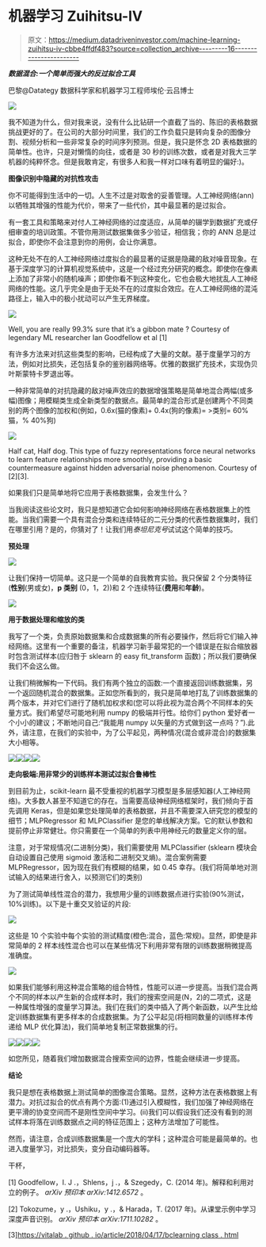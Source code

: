 # 机器学习 Zuihitsu-IV

> 原文：<https://medium.datadriveninvestor.com/machine-learning-zuihitsu-iv-cbbe4ffdf483?source=collection_archive---------16----------------------->

***数据混合:一个简单而强大的反过拟合工具***

巴黎@Datategy 数据科学家和机器学习工程师埃伦·云吕博士

![](img/95bd8c28dcd8f89f5ccec9d24fc24b14.png)

我不知道为什么，但对我来说，没有什么比钻研一个直截了当的、陈旧的表格数据挑战更好的了。在公司的大部分时间里，我们的工作负载只是转向复杂的图像分割、视频分析和一些非常复杂的时间序列预测。但是，我只是怀念 2D 表格数据的简单性。也许，只是对懒惰的向往，或者是 30 秒的训练次数，或者是对我大三学机器的纯粹怀念。但是我敢肯定，有很多人和我一样对口味有着明显的偏好:)。

**图像识别中隐藏的对抗性攻击**

你不可能得到生活中的一切。人生不过是对取舍的妥善管理。人工神经网络(ann)以牺牲其增强的性能为代价，带来了一些代价，其中最显著的是过拟合。

有一套工具和策略来对付人工神经网络的过度适应，从简单的辍学到数据扩充或仔细审查的培训政策。不管你用测试数据集做多少验证，相信我；你的 ANN 总是过拟合，即使你不会注意到你的用例，会让你满意。

这种无处不在的人工神经网络过度拟合的最显著的证据是隐藏的敌对噪音现象。在基于深度学习的计算机视觉系统中，这是一个经过充分研究的概念。即使你在像素上添加了非常小的随机噪声；即使你看不到这种变化，它也会极大地扰乱人工神经网络的性能。这几乎完全是由于无处不在的过度拟合效应。在人工神经网络的混沌路径上，输入中的极小扰动可以产生无界梯度。

![](img/18b22ad1a95a89125094ebab31e8f9c3.png)

Well, you are really 99.3% sure that it’s a gibbon mate ? Courtesy of legendary ML researcher Ian Goodfellow et al [1]

有许多方法来对抗这些类型的影响，已经构成了大量的文献。基于度量学习的方法，例如对比损失，还包括复杂的鉴别器网络等。优雅的数据扩充技术，实现伪贝叶斯蒙特卡罗退出等。

一种非常简单的对抗隐藏的敌对噪声效应的数据增强策略是简单地混合两幅(或多幅)图像；用模糊类生成全新类型的数据点。最简单的混合形式是创建两个不同类别的两个图像的加权和(例如，0.6x(猫的像素)+ 0.4x(狗的像素)= >类别= 60%猫，% 40%狗)

![](img/59e9bddc5732018fd93aeaad1907c523.png)

Half cat, Half dog. This type of fuzzy representations force neural networks to learn feature relationships more smoothly, providing a basic countermeasure against hidden adversarial noise phenomenon. Courtesy of [2][3].

如果我们只是简单地将它应用于表格数据集，会发生什么？

当我阅读这些论文时，我只是想知道它会如何影响神经网络在表格数据集上的性能。当我们需要一个具有混合分类和连续特征的二元分类的代表性数据集时，我们在哪里引用？是的，你猜对了！让我们用*泰坦尼克号*试试这个简单的技巧。

**预处理**

![](img/196def801e00f700c5d85536177abf9e.png)

让我们保持一切简单。这只是一个简单的自我教育实验。我只保留 2 个分类特征(**性别**(男或女)，**p 类别** (0，1，2))和 2 个连续特征(**费用**和**年龄**)。

![](img/f58aeb77c6ac49cd294ed67d88321402.png)

**用于数据处理和缩放的类**

我写了一个类，负责原始数据集和合成数据集的所有必要操作，然后将它们输入神经网络。这里有一个重要的备注，机器学习新手最常犯的一个错误是在拟合缩放器时包含测试样本(应归咎于 sklearn 的 easy fit_transform 函数)；所以我们要确保我们不会这么做。

让我们稍微解构一下代码。我们有两个独立的函数:一个直接返回训练数据集，另一个返回随机混合的数据集。正如您所看到的，我只是简单地打乱了训练数据集的两个版本，并对它们进行了随机加权求和(您可以将此视为混合两个不同样本的矢量方式。我们希望尽可能地利用 numpy 的极端并行性。给你们 python 爱好者一个小小的建议；不断地问自己:“我能用 numpy 以矢量的方式做到这一点吗？”).此外，请注意，在我们的实验中，为了公平起见，两种情况(混合或非混合)的数据集大小相等。

![](img/2f77de5a9503dc678f12b2ae7992b6b2.png)![](img/554ae431d139dba3e1e9d28f27960f51.png)![](img/76032c2f8f39f5ea66f628af9bb30033.png)![](img/bcd7e478d40ba70616d668dc35a2ea37.png)

**走向极端:用非常少的训练样本测试过拟合鲁棒性**

到目前为止，scikit-learn 最不受重视的机器学习模型是多层感知器(人工神经网络)。大多数人甚至不知道它的存在。当需要高级神经网络框架时，我们倾向于首先调用 Keras，但是如果您处理简单的表格数据，并且不需要深入研究您的模型的细节；MLPRegressor 和 MLPClassifier 是您的单线解决方案。它的默认参数和提前停止非常健壮。你只需要在一个简单的列表中用神经元的数量定义你的层。

注意，对于常规情况(二进制分类)，我们需要使用 MLPClassifier (sklearn 模块会自动设置自己使用 sigmoid 激活和二进制交叉熵)。混合案例需要 MLPRegressor，因为现在我们有模糊的结果，如 0.45 幸存。(我们将简单地对测试输入的结果进行舍入，以预测它们的类别)

为了测试简单线性混合的潜力，我想用少量的训练数据点进行实验(90%测试，10%训练)。以下是十重交叉验证的片段:

![](img/0264de6e0cce268260e539fd052e1991.png)

这些是 10 个实验中每个实验的测试精度(橙色:混合，蓝色:常规)。显然，即使是非常简单的 2 样本线性混合也可以在某些情况下利用非常有限的训练数据稍微提高准确度。

![](img/384a6dece1fb8be18baa934cbc28dbdd.png)

如果我们能够利用这种混合策略的组合特性，性能可以进一步提高。当我们混合两个不同的样本以产生新的合成样本时，我们的搜索空间是(N，2)的二项式，这是一种属性增强的度量学习算法。我们在我们的类中插入了两个新函数，以产生比给定训练数据集有更多样本的合成数据集。为了公平起见(将相同数量的训练样本传递给 MLP 优化算法)，我们简单地复制正常数据集的行。

![](img/2bf8f3da4d193d336376d19bf53c191f.png)![](img/d0d18d84da6a8c6d448fe4841d33bd87.png)![](img/d7eaee8c49474f2c61f82d99bc60de53.png)![](img/50dd5e464b591c591b818e53e45de272.png)

如您所见，随着我们增加数据混合搜索空间的边界，性能会继续进一步提高。

**结论**

我只是想在表格数据上测试简单的图像混合策略。显然，这种方法在表格数据上有潜力。对抗过拟合的优点有两个方面:(1)通过引入模糊性，我们加强了神经网络在更平滑的协变空间而不是刚性空间中学习。(ii)我们可以假设我们还没有看到的测试样本将落在训练数据点之间的特征范围上；这种方法增加了可能性。

然而，请注意，合成训练数据集是一个庞大的学科；这种混合可能是最简单的。也进入度量学习，对比损失，变分自动编码器等。

干杯，

[1] Goodfellow，I. J .，Shlens，j .，& Szegedy，C. (2014 年)。解释和利用对立的例子。 *arXiv 预印本 arXiv:1412.6572* 。

[2] Tokozume，y .，Ushiku，y .，& Harada，T. (2017 年)。从课堂示例中学习深度声音识别。 *arXiv 预印本 arXiv:1711.10282* 。

[3][https://vitalab . github . io/article/2018/04/17/bclearning class . html](https://vitalab.github.io/article/2018/04/17/BCLearningClass.html)